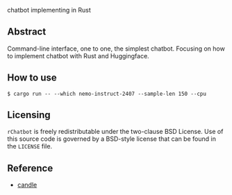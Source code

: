 chatbot implementing in Rust

Abstract
----------
Command-line interface, one to one, the simplest chatbot.
Focusing on how to implement chatbot with Rust and Huggingface.

How to use
----------
```
$ cargo run -- --which nemo-instruct-2407 --sample-len 150 --cpu
```


Licensing
---------
`rChatbot` is freely redistributable under the two-clause BSD License.
Use of this source code is governed by a BSD-style license that can be found
in the `LICENSE` file.

Reference
---------
* [candle](https://github.com/huggingface/candle.git)
